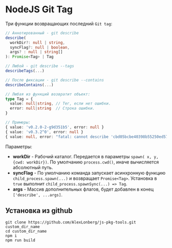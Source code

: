 
# NodeJS Git Tag

Три функции возвращающих последний `Git tag`:

```ts
// Аннотированный - git describe
describe(
  workDir?: null | string, 
  syncFlag?: null | boolean, 
  args? : null | string[]
): Promise<Tag> | Tag

// Любой - git describe --tags
describeTags(...)

// После фиксации - git describe --contains
describeContains(...)

// Любая из функций возвратит объект:
type Tag = { 
  value: null|string, // Тег, если нет ошибки.
  error: null|string  // Строка ошибки.
}

// Примеры:
{ value: 'v0.2.0-2-g9d351b5', error: null }
{ value: 'v0.3.2^0', error: null }
{ value: null, error: "fatal: cannot describe 'cbd05bcbe40398b55250ed574544281f44ca0d58'" }
```

Параметры:

* __workDir__  - Рабочий каталог. Передается в параметры `spawn( x, y, {cwd: workDir})`.
                 По умолчанию `process.cwd()`, иначе вычисляется абсолютный путь.
* __syncFlag__ - По умолчанию команда запускает асинхронную функцию `child_process.spawn(...)`
                 и возвращает `Promise<Tag>`. Установка в `true` выполнит `child_process.spawnSync(...) => Tag`.
* __args__     - Массив дополнительных флагов, будет добавлен в конец `['describe', ...args]`.

## Установка из github

    git clone https://github.com/AlexLonberg/js-pkg-tools.git custom_dir_name
    cd custom_dir_name
    npm i
    npm run build
